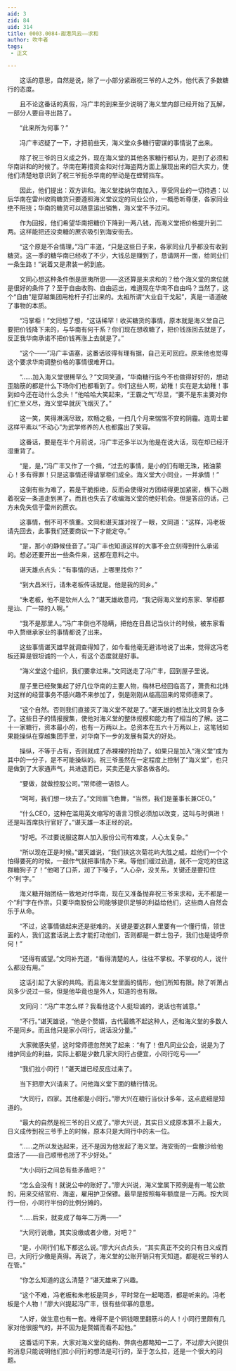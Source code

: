 ```yaml
---
aid: 3
zid: 84
uid: 314
title: 0003.0084-甜港风云——求和
author: 吹牛者
tags: 
 - 正文

---
```




　　这话的意思，自然是说，除了一小部分紧跟祝三爷的人之外，他代表了多数糖行的态度。

　　且不论这番话的真假，冯广丰的到来至少说明了海义堂内部已经开始了瓦解，一部分人要自寻出路了。

　　“此来所为何事？”

　　冯广丰迟疑了一下，才把前些天，海义堂众多糖行密谋的事情说了出来。

　　除了祝三爷的日义成之外，现在海义堂的其他各家糖行都认为，是到了必须和华南讲和的时候了。华南在筹措资金和对付海盗两方面上展现出来的巨大实力，使他们清楚地意识到了祝三爷扼杀华南的举动是在螳臂挡车。

　　因此，他们提出：双方讲和。海义堂接纳华南加入，享受同业的一切待遇：以后华南在雷州收购糖货只要遵照海义堂议定的同业公价，一概悉听尊便，各家同业绝不阻挠；华南的糖货可以随意运出销售，海义堂不予过问。

　　作为回报，他们希望华南把糖价下降到一两八钱，而海义堂把价格提升到二两。这样能把还没卖糖的蔗农吸引到海安街去。

　　“这个原是不合情理，”冯广丰道，“只是这些日子来，各家同业几乎都没有收到糖货。这一季的糖华南已经收了不少，大钱总是赚到了，恳请网开一面，给同业们一条生路！”说着又是肃装一躬到底。

　　文同心想这种条件倒是匪夷所思——这还算是来求和的？给个海义堂的席位就是很好的条件了？至于自由收购、自由运出，难道现在华南不自由吗？当然了，这个“自由”是穿越集团用枪杆子打出来的。太祖所谓“大业自干戈起”，真是一语道破了事物的本质。

　　“冯掌柜！”文同想了想，“这话稀罕！收买糖货的事情，原本就是海义堂自己要把价钱降下来的，与华南有何干系？你们现在想收糖了，把价钱涨回去就是了，反正我华南承诺不把价钱再涨上去就是了。”

　　“这个——”冯广丰语塞，这番话驳得有理有据，自己无可回应。原来他也觉得这个要求华南调整价格的事情很难开口。

　　“……加入海义堂很稀罕么？”文同笑道，“华南糖行迄今不也做得好好的，想动歪脑筋的都是什么下场你们也都看到了。你们这些人啊，幼稚！实在是太幼稚！事到如今还在动什么念头！”他哈哈大笑起来，“王霸之气”尽显，“要不是东主要对你们仁至义尽，海义堂早就灰飞烟灭了。”

　　这一笑，笑得淋漓尽致，欢畅之极，一扫几个月来惴惴不安的阴霾。连周士翟这样平素以“不动心”为武学修养的人也都露出了笑容。

　　这番话，要是在半个月前说，冯广丰还多半以为他是在说大话，现在却已经汗湿重背了。

　　“是，是，”冯广丰又作了一个揖，“过去的事情，是小的们有眼无珠，猪油蒙心！多有得罪！只是这事情还得请掌柜们成全。海义堂大小同业，一并承情！”

　　这倒有些为难了，若是干脆拒绝，反而会使得对方团结得更加紧密，横下心跟着祝安一条道走到黑了。而且也失去了收编海义堂的绝好机会。但是答应的话，己方未免失信于雷州的蔗农。

　　这事情，倒不可不慎重。文同和谌天雄对视了一眼，文同道：“这样，冯老板请先回去，此事我们还要商议一下才能定夺。”

　　“是，那小的静候佳音了。”冯广丰也知道这样的大事不会立刻得到什么承诺的。想必还要开出一些条件来，这都在意料之中。

　　谌天雄点点头：“有事情的话，上哪里找你？”

　　“到大昌米行，请朱老板传话就是。他是我的同乡。”

　　“朱老板，他不是钦州人么？”谌天雄故意问，“我记得海义堂的东家、掌柜都是汕、广一带的人啊。”

　　“我不是那里人。”冯广丰倒也不隐瞒，把他在日昌记当伙计的时候，被东家看中入赘继承家业的事情都说了出来。

　　这些事情谌天雄早就调查得知了，如今看他毫无避讳地说了出来，觉得这冯老板还算是很坦诚的一个人，有这个态度就是好事。

　　“海义堂这个组织，我们要拿过来。”文同送走了冯广丰，回到屋子里说。

　　屋子里已经聚集起了好几位华南的主要人物，梅林已经回临高了，萧贵和北炜对这样的经营事务不感兴趣不来参加了，倒是刚刚从临高回来的常师德来了。

　　“这个自然。否则我们直接灭了海义堂不就是了。”谌天雄的想法比文同复杂多了。这些日子的情报搜集，使他对海义堂的整体规模和能力有了相当的了解。这二十一家糖行，资本最小的，也有一万两以上。总资本在五六十万两以上，这笔钱如果能操纵在穿越集团手里，对华南下一步的发展有莫大的好处。

　　操纵，不等于占有，否则就成了赤裸裸的抢劫了。如果只是加入“海义堂”成为其中的一分子，是不可能操纵的。祝三爷虽然在一定程度上控制了“海义堂”，也只是做到了大家通声气，共进退而已，买卖还是大家各做各的。

　　“要做，就做控股公司。”常师德一语惊人。

　　“呵呵，我们想一块去了。”文同眉飞色舞，“当然，我们是董事长兼CEO。”

　　“什么CEO，这种在滥用英文缩写的语言习惯必须加以改变，这叫与时俱进！还是叫首席执行官好了。”谌天雄一本正经的说。

　　“好吧。不过要说服这群人加入股份公司有难度，人心太复杂。”

　　“所以现在正是时候。”谌天雄说，“我们挟这次菊花屿大胜之威，趁他们一个个怕得要死的时候，一鼓作气就把事情办下来。等他们缓过劲道，就不一定吃的住这群糖狗子了！”他喝了口茶，润了下嗓子，“人心杂，没关系，关键还是要扣住个‘利’字。”

　　海义糖开始团结一致地对付华南，现在又准备抛弃祝三爷来求和，无不都是一个“利”字在作祟。只要华南股份公司能够提供足够的利益给他们，这些商人自然会乐于从命。

　　“不过，这事情做起来还是挺难的。关键是要这群人里要有一个懂行情，领世面的人，我们这套话说上去才能打动他们，否则都是一群土包子，我们也是徒呼奈何！”

　　“还得有威望。”文同补充道，“看得清楚的人，往往不掌权。不掌权的人，说什么都没有用。”

　　这话引起了大家的共鸣。而且海义堂里面的情形，他们所知有限。除了听萧占风多少说过一些，但是他毕竟也是外人，知道的也有限。

　　文同问：“冯广丰怎么样？我看他这个人挺坦诚的，说话也有诚意。”

　　“不行。”谌天雄说，“他是个赘婿，古代最瞧不起这种人，还和海义堂的多数人不是同乡。而且他只是家小同行，说话没分量。”

　　大家微感失望，这时常师德忽然笑了起来：“有了！但凡同业公会，说是为了维护同业的利益，实际上都是少数几家大同行占便宜，小同行吃亏——”

　　“我们拉小同行！”谌天雄已经反应过来了。

　　当下把廖大兴请来了。问他海义堂下面的糖行情况。

　　“大同行，四家。其他都是小同行。”廖大兴在粮行当伙计多年，这点底细是知道的。

　　“最大的自然是祝三爷的日义成了。”廖大兴说，其实日义成原本算不上最大，日义成传到祝三爷手上的时候，原本只是大同行中的末一位。

　　“……之所以发达起来，还不是因为他发起了海义堂。海安街的一盘散沙给他盘活了——自己顺带也捞了不少好处。”

　　“大小同行之间总有些矛盾吧？”

　　“怎么会没有！就说公中的账好了。”廖大兴说，海义堂属下照例是有一笔公款的，用来交结官府、海盗，雇用护卫保镖。最早是按照每年额度是一万两。按大同行一份，小同行半份的比例分摊的。

　　“……后来，就变成了每年二万两——”

　　“大同行说缴，其实没缴或者少缴，对吧？”

　　“是，小同行们私下都这么说。”廖大兴点点头，“其实真正不交的只有日义成而已，大同行少缴是真得。再说了，海义堂的公账开销只有天知道。都是祝三爷的人在管。”

　　“你怎么知道的这么清楚？”谌天雄来了兴趣。

　　“这个不难，冯老板和朱老板是同乡，平时常在一起喝酒，都是听来的。冯老板是个人物！”廖大兴提起冯广丰，很有些仰慕的意思。

　　“人好，做生意也有一套。难得不是个铜钱眼里翻筋斗的人！小同行里颇有几家对他很服气的，并不因为是赘婿而看不起他。”

　　这番话问下来，大家对海义堂的结构、弊病也都略知一二了，不过廖大兴提供的消息只能说明他们拉小同行的想法是可行的，至于怎么拉，还是一个很大的问题。



